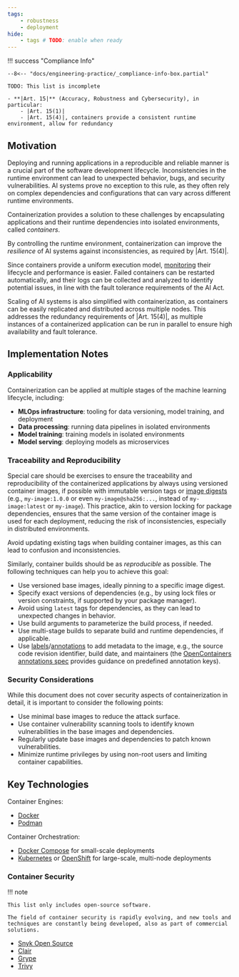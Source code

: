 ```yaml
---
tags:
    - robustness
    - deployment
hide:
    - tags # TODO: enable when ready
---
```


!!! success "Compliance Info"

    --8<-- "docs/engineering-practice/_compliance-info-box.partial"

    TODO: This list is incomplete

    - **|Art. 15|** (Accuracy, Robustness and Cybersecurity), in particular:
        - |Art. 15(1)|
        - |Art. 15(4)|, containers provide a consistent runtime environment, allow for redundancy

## Motivation

Deploying and running applications in a reproducible and reliable manner is a crucial part of the software development lifecycle.
Inconsistencies in the runtime environment can lead to unexpected behavior, bugs, and security vulnerabilities.
AI systems prove no exception to this rule, as they often rely on complex dependencies and configurations that can vary across different runtime environments.

Containerization provides a solution to these challenges by encapsulating applications and their runtime dependencies into isolated environments, called _containers_.

By controlling the runtime environment, containerization can improve the _resilience_ of AI systems against inconsistencies, as required by |Art. 15(4)|.

Since containers provide a uniform execution model, [monitoring](operational-monitoring.md) their lifecycle and performance is easier.
Failed containers can be restarted automatically, and their logs can be collected and analyzed to identify potential issues, in line with the fault tolerance requirements of the AI Act.

Scaling of AI systems is also simplified with containerization, as containers can be easily replicated and distributed across multiple nodes.
This addresses the redundancy requirements of |Art. 15(4)|, as multiple instances of a containerized application can be run in parallel to ensure high availability and fault tolerance.

## Implementation Notes

### Applicability

Containerization can be applied at multiple stages of the machine learning lifecycle, including:

-   **MLOps infrastructure**: tooling for data versioning, model training, and deployment
-   **Data processing**: running data pipelines in isolated environments
-   **Model training**: training models in isolated environments
-   **Model serving**: deploying models as microservices

### Traceability and Reproducibility

Special care should be exercises to ensure the traceability and reproducibility of the containerized applications by always using versioned container images,
if possible with immutable version tags or [image digests](https://docs.docker.com/engine/containers/run/#image-digests) (e.g., `my-image:1.0.0` or even `my-image@sha256:...`, instead of `my-image:latest` or `my-image`).
This practice, akin to version locking for package dependencies, ensures that the same version of the container image is used for each deployment, reducing the risk of inconsistencies, especially in distributed environments.

Avoid updating existing tags when building container images, as this can lead to confusion and inconsistencies.

Similarly, container builds should be as _reproducible_ as possible.
The following techniques can help you to achieve this goal:

-   Use versioned base images, ideally pinning to a specific image digest.
-   Specify exact versions of dependencies (e.g., by using lock files or version constraints, if supported by your package manager).
-   Avoid using `latest` tags for dependencies, as they can lead to unexpected changes in behavior.
-   Use build arguments to parameterize the build process, if needed.
-   Use multi-stage builds to separate build and runtime dependencies, if applicable.
-   Use [labels](https://docs.docker.com/reference/dockerfile/#label)/[annotations](https://specs.opencontainers.org/image-spec/annotations/) to add metadata to the image, e.g., the source code revision identifier, build date, and maintainers (the [OpenContainers annotations spec](https://specs.opencontainers.org/image-spec/annotations/) provides guidance on predefined annotation keys).

### Security Considerations

While this document does not cover security aspects of containerization in detail, it is important to consider the following points:

-   Use minimal base images to reduce the attack surface.
-   Use container vulnerability scanning tools to identify known vulnerabilities in the base images and dependencies.
-   Regularly update base images and dependencies to patch known vulnerabilities.
-   Minimize runtime privileges by using non-root users and limiting container capabilities.

## Key Technologies

Container Engines:

-   [Docker](https://www.docker.com/)
-   [Podman](https://podman.io/)

Container Orchestration:

-   [Docker Compose](https://docs.docker.com/compose/) for small-scale deployments
-   [Kubernetes](https://kubernetes.io/) or [OpenShift](https://www.openshift.com/) for large-scale, multi-node deployments

### Container Security

!!! note

    This list only includes open-source software.

    The field of container security is rapidly evolving, and new tools and techniques are constantly being developed, also as part of commercial solutions.

-   [Snyk Open Source](https://snyk.io/product/open-source-security-management/)
-   [Clair](https://quay.github.io/clair/)
-   [Grype](https://github.com/anchore/grype/)
-   [Trivy](https://trivy.dev/latest/)
